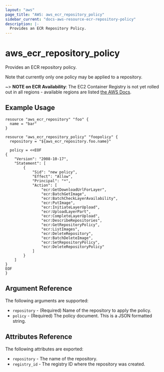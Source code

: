 ```yaml
---
layout: "aws"
page_title: "AWS: aws_ecr_repository_policy"
sidebar_current: "docs-aws-resource-ecr-repository-policy"
description: |-
  Provides an ECR Repository Policy.
---
```


# aws\_ecr\_repository\_policy

Provides an ECR repository policy.

Note that currently only one policy may be applied to a repository.

~> **NOTE on ECR Availability**: The EC2 Container Registry is not yet rolled out
in all regions - available regions are listed
[the AWS Docs](https://docs.aws.amazon.com/general/latest/gr/rande.html#ecr_region).

## Example Usage

```
resource "aws_ecr_repository" "foo" {
  name = "bar"
}

resource "aws_ecr_repository_policy" "foopolicy" {
  repository = "${aws_ecr_repository.foo.name}"

  policy = <<EOF
{
    "Version": "2008-10-17",
    "Statement": [
        {
            "Sid": "new policy",
            "Effect": "Allow",
            "Principal": "*",
            "Action": [
                "ecr:GetDownloadUrlForLayer",
                "ecr:BatchGetImage",
                "ecr:BatchCheckLayerAvailability",
                "ecr:PutImage",
                "ecr:InitiateLayerUpload",
                "ecr:UploadLayerPart",
                "ecr:CompleteLayerUpload",
                "ecr:DescribeRepositories",
                "ecr:GetRepositoryPolicy",
                "ecr:ListImages",
                "ecr:DeleteRepository",
                "ecr:BatchDeleteImage",
                "ecr:SetRepositoryPolicy",
                "ecr:DeleteRepositoryPolicy"
            ]
        }
    ]
}
EOF
}
```

## Argument Reference

The following arguments are supported:

* `repository` - (Required) Name of the repository to apply the policy.
* `policy` - (Required) The policy document. This is a JSON formatted string.

## Attributes Reference

The following attributes are exported:

* `repository` - The name of the repository.
* `registry_id` - The registry ID where the repository was created.
